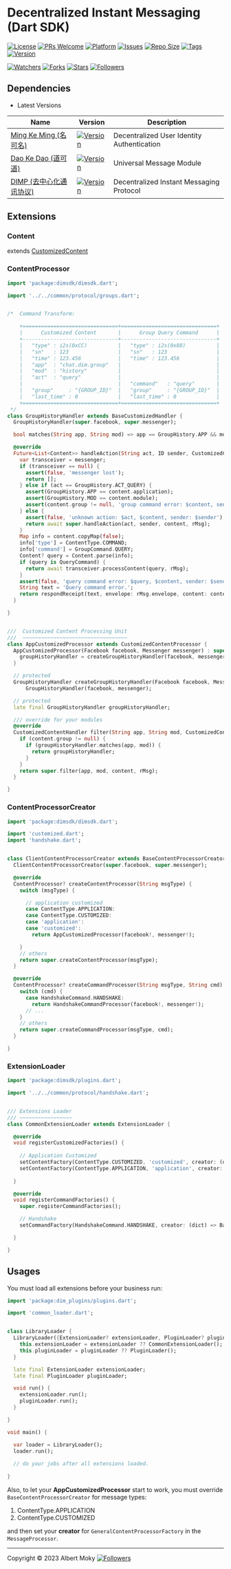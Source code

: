 # Decentralized Instant Messaging (Dart SDK)

[![License](https://img.shields.io/github/license/dimchat/sdk-dart)](https://github.com/dimchat/sdk-dart/blob/master/LICENSE)
[![PRs Welcome](https://img.shields.io/badge/PRs-welcome-brightgreen.svg)](https://github.com/dimchat/sdk-dart/pulls)
[![Platform](https://img.shields.io/badge/Platform-Dart%203-brightgreen.svg)](https://github.com/dimchat/sdk-dart/wiki)
[![Issues](https://img.shields.io/github/issues/dimchat/sdk-dart)](https://github.com/dimchat/sdk-dart/issues)
[![Repo Size](https://img.shields.io/github/repo-size/dimchat/sdk-dart)](https://github.com/dimchat/sdk-dart/archive/refs/heads/main.zip)
[![Tags](https://img.shields.io/github/tag/dimchat/sdk-dart)](https://github.com/dimchat/sdk-dart/tags)
[![Version](https://img.shields.io/pub/v/dimsdk)](https://pub.dev/packages/dimsdk)

[![Watchers](https://img.shields.io/github/watchers/dimchat/sdk-dart)](https://github.com/dimchat/sdk-dart/watchers)
[![Forks](https://img.shields.io/github/forks/dimchat/sdk-dart)](https://github.com/dimchat/sdk-dart/forks)
[![Stars](https://img.shields.io/github/stars/dimchat/sdk-dart)](https://github.com/dimchat/sdk-dart/stargazers)
[![Followers](https://img.shields.io/github/followers/dimchat)](https://github.com/orgs/dimchat/followers)

## Dependencies

* Latest Versions

| Name | Version | Description |
|------|---------|-------------|
| [Ming Ke Ming (名可名)](https://github.com/dimchat/mkm-dart) | [![Version](https://img.shields.io/pub/v/mkm)](https://pub.dev/packages/mkm) | Decentralized User Identity Authentication |
| [Dao Ke Dao (道可道)](https://github.com/dimchat/dkd-dart) | [![Version](https://img.shields.io/pub/v/dkd)](https://pub.dev/packages/dkd) | Universal Message Module |
| [DIMP (去中心化通讯协议)](https://github.com/dimchat/core-dart) | [![Version](https://img.shields.io/pub/v/dimp)](https://pub.dev/packages/dimp) | Decentralized Instant Messaging Protocol |

## Extensions

### Content

extends [CustomizedContent](https://github.com/dimchat/core-dart#extends-content)

### ContentProcessor

```dart
import 'package:dimsdk/dimsdk.dart';

import '../../common/protocol/groups.dart';


/*  Command Transform:

    +===============================+===============================+
    |      Customized Content       |      Group Query Command      |
    +-------------------------------+-------------------------------+
    |   "type" : i2s(0xCC)          |   "type" : i2s(0x88)          |
    |   "sn"   : 123                |   "sn"   : 123                |
    |   "time" : 123.456            |   "time" : 123.456            |
    |   "app"  : "chat.dim.group"   |                               |
    |   "mod"  : "history"          |                               |
    |   "act"  : "query"            |                               |
    |                               |   "command"   : "query"       |
    |   "group"     : "{GROUP_ID}"  |   "group"     : "{GROUP_ID}"  |
    |   "last_time" : 0             |   "last_time" : 0             |
    +===============================+===============================+
 */
class GroupHistoryHandler extends BaseCustomizedHandler {
  GroupHistoryHandler(super.facebook, super.messenger);

  bool matches(String app, String mod) => app == GroupHistory.APP && mod == GroupHistory.MOD;

  @override
  Future<List<Content>> handleAction(String act, ID sender, CustomizedContent content, ReliableMessage rMsg) async {
    var transceiver = messenger;
    if (transceiver == null) {
      assert(false, 'messenger lost');
      return [];
    } else if (act == GroupHistory.ACT_QUERY) {
      assert(GroupHistory.APP == content.application);
      assert(GroupHistory.MOD == content.module);
      assert(content.group != null, 'group command error: $content, sender: $sender');
    } else {
      assert(false, 'unknown action: $act, $content, sender: $sender');
      return await super.handleAction(act, sender, content, rMsg);
    }
    Map info = content.copyMap(false);
    info['type'] = ContentType.COMMAND;
    info['command'] = GroupCommand.QUERY;
    Content? query = Content.parse(info);
    if (query is QueryCommand) {
      return await transceiver.processContent(query, rMsg);
    }
    assert(false, 'query command error: $query, $content, sender: $sender');
    String text = 'Query command error.';
    return respondReceipt(text, envelope: rMsg.envelope, content: content);
  }

}


///  Customized Content Processing Unit
///  ~~~~~~~~~~~~~~~~~~~~~~~~~~~~~~~~~~
class AppCustomizedProcessor extends CustomizedContentProcessor {
  AppCustomizedProcessor(Facebook facebook, Messenger messenger) : super(facebook, messenger) {
    groupHistoryHandler = createGroupHistoryHandler(facebook, messenger);
  }

  // protected
  GroupHistoryHandler createGroupHistoryHandler(Facebook facebook, Messenger messenger) =>
      GroupHistoryHandler(facebook, messenger);

  // protected
  late final GroupHistoryHandler groupHistoryHandler;

  /// override for your modules
  @override
  CustomizedContentHandler filter(String app, String mod, CustomizedContent content, ReliableMessage rMsg) {
    if (content.group != null) {
      if (groupHistoryHandler.matches(app, mod)) {
        return groupHistoryHandler;
      }
    }
    return super.filter(app, mod, content, rMsg);
  }

}
```

### ContentProcessorCreator

```dart
import 'package:dimsdk/dimsdk.dart';

import 'customized.dart';
import 'handshake.dart';


class ClientContentProcessorCreator extends BaseContentProcessorCreator {
  ClientContentProcessorCreator(super.facebook, super.messenger);

  @override
  ContentProcessor? createContentProcessor(String msgType) {
    switch (msgType) {

      // application customized
      case ContentType.APPLICATION:
      case ContentType.CUSTOMIZED:
      case 'application':
      case 'customized':
        return AppCustomizedProcessor(facebook!, messenger!);

    }
    // others
    return super.createContentProcessor(msgType);
  }

  @override
  ContentProcessor? createCommandProcessor(String msgType, String cmd) {
    switch (cmd) {
      case HandshakeCommand.HANDSHAKE:
        return HandshakeCommandProcessor(facebook!, messenger!);
      // ...
    }
    // others
    return super.createCommandProcessor(msgType, cmd);
  }

}
```

### ExtensionLoader

```dart
import 'package:dimsdk/plugins.dart';

import '../../common/protocol/handshake.dart';


/// Extensions Loader
/// ~~~~~~~~~~~~~~~~~
class CommonExtensionLoader extends ExtensionLoader {

  @override
  void registerCustomizedFactories() {
    
    // Application Customized
    setContentFactory(ContentType.CUSTOMIZED, 'customized', creator: (dict) => AppCustomizedContent(dict));
    setContentFactory(ContentType.APPLICATION, 'application', creator: (dict) => AppCustomizedContent(dict));
    
  }

  @override
  void registerCommandFactories() {
    super.registerCommandFactories();

    // Handshake
    setCommandFactory(HandshakeCommand.HANDSHAKE, creator: (dict) => BaseHandshakeCommand(dict));

  }

}
```

## Usages

You must load all extensions before your business run:

```dart
import 'package:dim_plugins/plugins.dart';

import 'common_loader.dart';


class LibraryLoader {
  LibraryLoader({ExtensionLoader? extensionLoader, PluginLoader? pluginLoader}) {
    this.extensionLoader = extensionLoader ?? CommonExtensionLoader();
    this.pluginLoader = pluginLoader ?? PluginLoader();
  }

  late final ExtensionLoader extensionLoader;
  late final PluginLoader pluginLoader;

  void run() {
    extensionLoader.run();
    pluginLoader.run();
  }

}

void main() {

  var loader = LibraryLoader();
  loader.run();
  
  // do your jobs after all extensions loaded.
  
}

```

Also, to let your **AppCustomizedProcessor** start to work,
you must override ```BaseContentProcessorCreator``` for message types:

1. ContentType.APPLICATION 
2. ContentType.CUSTOMIZED

and then set your **creator** for ```GeneralContentProcessorFactory``` in the ```MessageProcessor```.

----

Copyright &copy; 2023 Albert Moky
[![Followers](https://img.shields.io/github/followers/moky)](https://github.com/moky?tab=followers)
